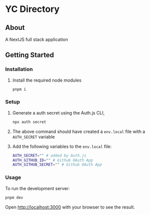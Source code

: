 # YC Directory 

## About

A NextJS full stack application

## Getting Started

### Installation

1. Install the required node modules
    ```bash
    pnpm i
    ```

### Setup

1. Generate a auth secret using the Auth.js CLI,
    ```bash
    npx auth secret
    ```
2. The above command should have created a `env.local` file with a `AUTH_SECRET` variable

3. Add the following variables to the `env.local` file:
    ```bash
    AUTH_SECRET="" # added by Auth.js
    AUTH_GITHUB_ID="" # Github OAuth App
    AUTH_GITHUB_SECRET="" # Github OAuth App
    ```

### Usage

To run the development server:

```bash
pnpm dev
```

Open [http://localhost:3000](http://localhost:3000) with your browser to see the result.